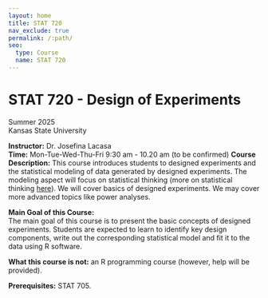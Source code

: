 ```yaml
---
layout: home
title: STAT 720
nav_exclude: true
permalink: /:path/
seo:
  type: Course
  name: STAT 720
---
```


# STAT 720 - Design of Experiments  
Summer 2025   
Kansas State University

**Instructor:** Dr. Josefina Lacasa  
**Time:** Mon-Tue-Wed-Thu-Fri 9:30 am - 10.20 am  (to be confirmed)
**Course Description:**  This course introduces students to designed experiments and the statistical modeling of data generated by designed experiments.
The modeling aspect will focus on statistical thinking (more on statistical thinking [here](https://errorstatistics.com/wp-content/uploads/2016/01/brown-and-kass_what-is-statistics-with-discussion.pdf)). 
We will cover basics of designed experiments. 
We may cover more advanced topics like power analyses.

**Main Goal of this Course:**  
The main goal of this course is to present the basic concepts of designed experiments. Students are expected to learn to identify key design components, write out the corresponding statistical model and fit it to the data using R software.  

**What this course is not:** an R programming course (however, help will be provided).

**Prerequisites:** STAT 705.   
